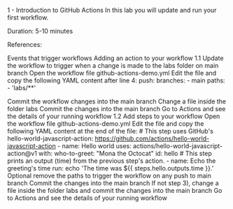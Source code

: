 1 - Introduction to GitHub Actions
In this lab you will update and run your first workflow.

Duration: 5-10 minutes

References:

Events that trigger workflows
Adding an action to your workflow
1.1 Update the workflow to trigger when a change is made to the labs folder on main branch
Open the workflow file github-actions-demo.yml
Edit the file and copy the following YAML content after line 4:
  push:
    branches:
      - main
    paths:
      - 'labs/**'
      
Commit the workflow changes into the main branch
Change a file inside the folder labs
Commit the changes into the main branch
Go to Actions and see the details of your running workflow
1.2 Add steps to your workflow
Open the workflow file github-actions-demo.yml
Edit the file and copy the following YAML content at the end of the file:
        # This step uses GitHub's hello-world-javascript-action: https://github.com/actions/hello-world-javascript-action
      - name: Hello world
        uses: actions/hello-world-javascript-action@v1
        with:
          who-to-greet: "Mona the Octocat"
        id: hello
      # This step prints an output (time) from the previous step's action.
      - name: Echo the greeting's time
        run: echo 'The time was ${{ steps.hello.outputs.time }}.'   
Optional remove the paths to trigger the workflow on any push to main branch
Commit the changes into the main branch
If not step 3), change a file inside the folder labs and commit the changes into the main branch
Go to Actions and see the details of your running workflow
